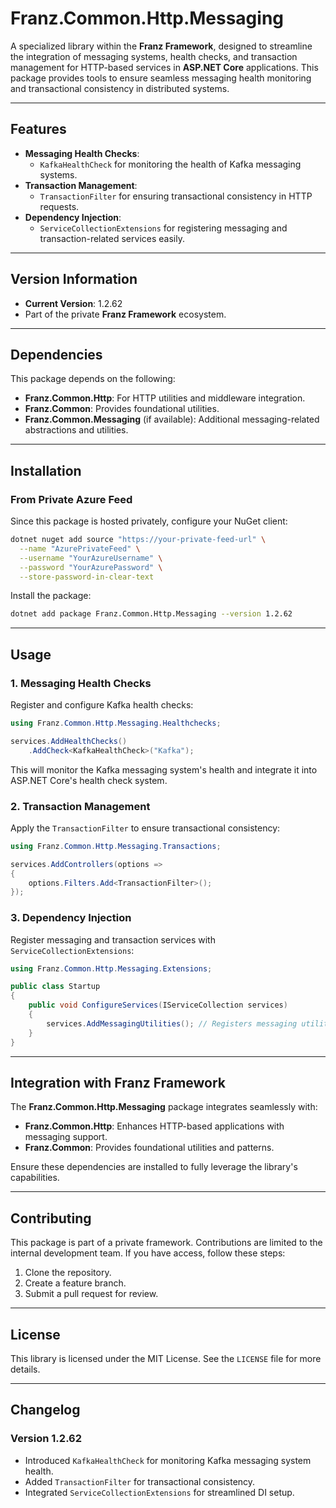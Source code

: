 ﻿# **Franz.Common.Http.Messaging**

A specialized library within the **Franz Framework**, designed to streamline the integration of messaging systems, health checks, and transaction management for HTTP-based services in **ASP.NET Core** applications. This package provides tools to ensure seamless messaging health monitoring and transactional consistency in distributed systems.

---

## **Features**

- **Messaging Health Checks**:
  - `KafkaHealthCheck` for monitoring the health of Kafka messaging systems.
- **Transaction Management**:
  - `TransactionFilter` for ensuring transactional consistency in HTTP requests.
- **Dependency Injection**:
  - `ServiceCollectionExtensions` for registering messaging and transaction-related services easily.

---

## **Version Information**

- **Current Version**: 1.2.62
- Part of the private **Franz Framework** ecosystem.

---

## **Dependencies**

This package depends on the following:
- **Franz.Common.Http**: For HTTP utilities and middleware integration.
- **Franz.Common**: Provides foundational utilities.
- **Franz.Common.Messaging** (if available): Additional messaging-related abstractions and utilities.

---

## **Installation**

### **From Private Azure Feed**
Since this package is hosted privately, configure your NuGet client:

```bash
dotnet nuget add source "https://your-private-feed-url" \
  --name "AzurePrivateFeed" \
  --username "YourAzureUsername" \
  --password "YourAzurePassword" \
  --store-password-in-clear-text
```

Install the package:

```bash
dotnet add package Franz.Common.Http.Messaging --version 1.2.62
```

---

## **Usage**

### **1. Messaging Health Checks**

Register and configure Kafka health checks:

```csharp
using Franz.Common.Http.Messaging.Healthchecks;

services.AddHealthChecks()
    .AddCheck<KafkaHealthCheck>("Kafka");
```

This will monitor the Kafka messaging system's health and integrate it into ASP.NET Core's health check system.

### **2. Transaction Management**

Apply the `TransactionFilter` to ensure transactional consistency:

```csharp
using Franz.Common.Http.Messaging.Transactions;

services.AddControllers(options =>
{
    options.Filters.Add<TransactionFilter>();
});
```

### **3. Dependency Injection**

Register messaging and transaction services with `ServiceCollectionExtensions`:

```csharp
using Franz.Common.Http.Messaging.Extensions;

public class Startup
{
    public void ConfigureServices(IServiceCollection services)
    {
        services.AddMessagingUtilities(); // Registers messaging utilities and services
    }
}
```

---

## **Integration with Franz Framework**

The **Franz.Common.Http.Messaging** package integrates seamlessly with:
- **Franz.Common.Http**: Enhances HTTP-based applications with messaging support.
- **Franz.Common**: Provides foundational utilities and patterns.

Ensure these dependencies are installed to fully leverage the library's capabilities.

---

## **Contributing**

This package is part of a private framework. Contributions are limited to the internal development team. If you have access, follow these steps:
1. Clone the repository.
2. Create a feature branch.
3. Submit a pull request for review.

---

## **License**

This library is licensed under the MIT License. See the `LICENSE` file for more details.

---

## **Changelog**

### Version 1.2.62
- Introduced `KafkaHealthCheck` for monitoring Kafka messaging system health.
- Added `TransactionFilter` for transactional consistency.
- Integrated `ServiceCollectionExtensions` for streamlined DI setup.

